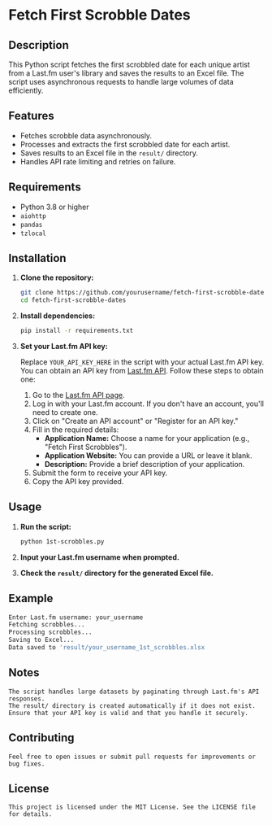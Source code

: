 # Fetch First Scrobble Dates

## Description

This Python script fetches the first scrobbled date for each unique artist from a Last.fm user's library and saves the results to an Excel file. The script uses asynchronous requests to handle large volumes of data efficiently.

## Features

- Fetches scrobble data asynchronously.
- Processes and extracts the first scrobbled date for each artist.
- Saves results to an Excel file in the `result/` directory.
- Handles API rate limiting and retries on failure.

## Requirements

- Python 3.8 or higher
- `aiohttp`
- `pandas`
- `tzlocal`

## Installation

1. **Clone the repository:**

    ```sh
    git clone https://github.com/yourusername/fetch-first-scrobble-dates.git
    cd fetch-first-scrobble-dates
    ```

2. **Install dependencies:**

    ```sh
    pip install -r requirements.txt
    ```

3. **Set your Last.fm API key:**
   
   Replace `YOUR_API_KEY_HERE` in the script with your actual Last.fm API key. You can obtain an API key from [Last.fm API](https://www.last.fm/api). Follow these steps to obtain one:

    1. Go to the [Last.fm API page](https://www.last.fm/api).
    2. Log in with your Last.fm account. If you don't have an account, you'll need to create one.
    3. Click on "Create an API account" or "Register for an API key."
    4. Fill in the required details:
        - **Application Name:** Choose a name for your application (e.g., "Fetch First Scrobbles").
        - **Application Website:** You can provide a URL or leave it blank.
        - **Description:** Provide a brief description of your application.
    5. Submit the form to receive your API key.
    6. Copy the API key provided.

## Usage

1. **Run the script:**

    ```sh
    python 1st-scrobbles.py
    ```

2. **Input your Last.fm username when prompted.**

3. **Check the `result/` directory for the generated Excel file.**

## Example

```sh
Enter Last.fm username: your_username
Fetching scrobbles...
Processing scrobbles...
Saving to Excel...
Data saved to 'result/your_username_1st_scrobbles.xlsx
```

## Notes

    The script handles large datasets by paginating through Last.fm's API responses.
    The result/ directory is created automatically if it does not exist.
    Ensure that your API key is valid and that you handle it securely.

## Contributing

	Feel free to open issues or submit pull requests for improvements or bug fixes.

## License

	This project is licensed under the MIT License. See the LICENSE file for details.
